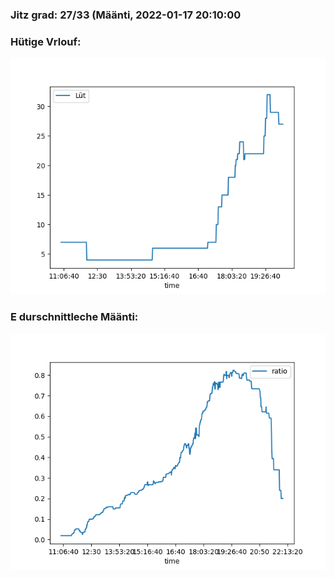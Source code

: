 ### Jitz grad: 27/33 (Määnti, 2022-01-17 20:10:00

### Hütige Vrlouf:
![Graph](Today.png)

### E durschnittleche Määnti:
![Graph](Määnti.png)